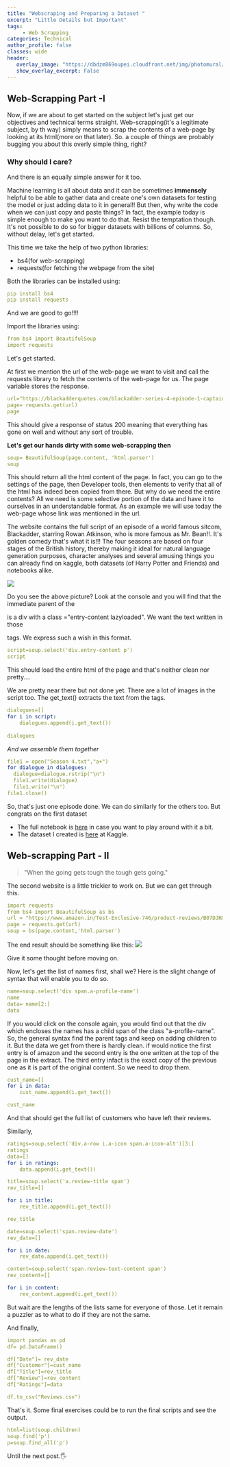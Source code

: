 ```yaml
---
title: "Webscraping and Preparing a Dataset "
excerpt: "Little Details but Important"
tags:
     - Web Scrapping
categories: Technical
author_profile: false
classes: wide
header: 
   overlay_image: "https://dbdzm869oupei.cloudfront.net/img/photomural/large/5d9da5b914d83.jpg"
   show_overlay_excerpt: False
---
```



##  Web-Scrapping Part -I

Now, if we are about to get started on the subject let's just get our objectives and technical terms straight. Web-scrapping(it's a legitimate subject, by th way) simply means to scrap the contents of a web-page by looking at its html(more on that later). So. a couple of things are probably bugging you about this overly simple thing, right? 

### Why should I care? 
And there is an equally simple answer for it too.

Machine learning is all about data and it can be sometimes **immensely** helpful to be able to gather data and create one's own datasets for testing the model or just adding data to it in general!! But then, why write the code when we can just copy and paste things? In fact, the example today is simple enough to make you want to do that. Resist the temptation though. It's not possible to do so for bigger datasets with billions of columns. So, without delay, let's get started.

This time we take the help of two python libraries:
* bs4(for web-scrapping)
* requests(for fetching the webpage from the site)

Both the libraries can be installed using:

<!--more-->
```yaml
pip install bs4
pip install requests
```

And we are good to go!!!!

Import the libraries using:

```yaml
from bs4 import BeautifulSoup
import requests
```

Let's get started.

At first we mention the url of the web-page we want to visit and call the requests library to fetch the contents of the web-page for us. The page variable stores the response.
```yaml
url="https://blackadderquotes.com/blackadder-series-4-episode-1-captain-cook-full-script"
page= requests.get(url)
page 
```

This should give a response of status 200 meaning that everything has gone on well and without any sort of trouble.

**Let's get our hands dirty with some web-scrapping then**

```yaml
soup= BeautifulSoup(page.content, 'html.parser')
soup
```

This should return all the html content of the page. In fact, you can go to the settings of the page, then Developer tools, then elements to verify that all of the html has indeed been copied from there. But why do we need the entire contents? All we need is some selective portion of the data and have it to ourselves in an understandable format.
As an example we will use today the web-page whose link was mentioned in the url. 

The website contains the full script of an episode of a world famous sitcom, Blackadder, starring Rowan Atkinson, who is more famous as Mr. Bean!!. It's golden comedy that's what it is!!! The four seasons are based on four stages of the British history, thereby making it ideal for natural language generation purposes, character analyses and several amusing things you can already find on kaggle, both datasets (of Harry Potter and Friends) and notebooks alike.

<img src="/assets/images/Web-scrapping.jpg">

Do you see the above picture? Look at the console and you will find that the immediate parent of the <p> is a div with a class ="entry-content lazyloaded". We want the text written in those <p> tags. We express such a wish in this format.
     
     
```yaml
script=soup.select('div.entry-content p')
script
```
This should load the entire html of the page and that's neither clean nor pretty....
     
We are pretty near there but not done yet. There are a lot of images in the script too. The get_text() extracts the text from the tags.


```yaml
dialogues=[]
for i in script:
    dialogues.append(i.get_text())
    
dialogues
```

*And we assemble them together*

```yaml
file1 = open("Season 4.txt","a+")
for dialogue in dialogues:
  dialogue=dialogue.rstrip("\n")
  file1.write(dialogue)
  file1.write("\n")
file1.close()
```

So, that's just one episode done. We can do similarly for the others too. But congrats on the first dataset 
* The full notebook is [here](https://github.com/SOUMEE2000/Natural-Language-Processing/blob/main/Created%20Datasets/Blackadder_webScraping.ipynb) in case you want to play around with it a bit. 
* The dataset I created is [here](https://www.kaggle.com/soumee2000/blackadderfullscriptsrowan-atkinson) at Kaggle.

## Web-scrapping Part - II

>"When the going gets tough the tough gets going." 

The second website is a little trickier to work on. But we can get through this.

```yaml
import requests
from bs4 import BeautifulSoup as bs
url = "https://www.amazon.in/Test-Exclusive-746/product-reviews/B07DJHXTLJ/ref=cm_cr_dp_d_show_all_btm?ie=UTF8&reviewerType=all_reviews"
page = requests.get(url)
soup = bs(page.content,'html.parser')
```

The end result should be something like this:
<img src="/assets/images/Web-scrapping1-compressed.jpg">

Give it some thought before moving on.

Now, let's get the list of names first, shall we? Here is the slight change of syntax that will enable you to do so.


```yaml
name=soup.select('div span.a-profile-name')
name
data= name[2:]
data
```
If you would click on the console again, you would find out that the div which encloses the names has a child span of the class "a-profile-name". So, the general syntax find the parent tags and keep on adding children to it. But the data we get from there is hardly clean. if would notice the first entry is of amazon and the second entry is the one written at the top of the page in the extract. The third entry infact is the exact copy of the previous one as it is part of the original content. So we need to drop them.


```yaml
cust_name=[]
for i in data:
    cust_name.append(i.get_text())

cust_name
```
And that should get the full list of customers who have left their reviews.

Similarly,


```yaml
ratings=soup.select('div.a-row i.a-icon span.a-icon-alt')[3:]
ratings
data=[]
for i in ratings:
    data.append(i.get_text())

title=soup.select('a.review-title span')
rev_title=[]

for i in title:
    rev_title.append(i.get_text())

rev_title

date=soup.select('span.review-date')
rev_date=[]

for i in date:
    rev_date.append(i.get_text())

content=soup.select('span.review-text-content span')
rev_content=[]

for i in content:
    rev_content.append(i.get_text())
```
But wait are the lengths of the lists same for everyone of those. Let it remain a puzzler as to what to do if they are not the same.

And finally,
```yaml
import pandas as pd
df= pd.DataFrame()

df["Date"]= rev_date
df["Customer"]=cust_name
df["Title"]=rev_title
df["Review"]=rev_content
df["Ratings"]=data

df.to_csv("Reviews.csv")
```
That's it. Some final exercises could be to run the final scripts and see the output.

```yaml
html=list(soup.children)
soup.find('p')
p=soup.find_all('p')
```
Until the next post.🖐
